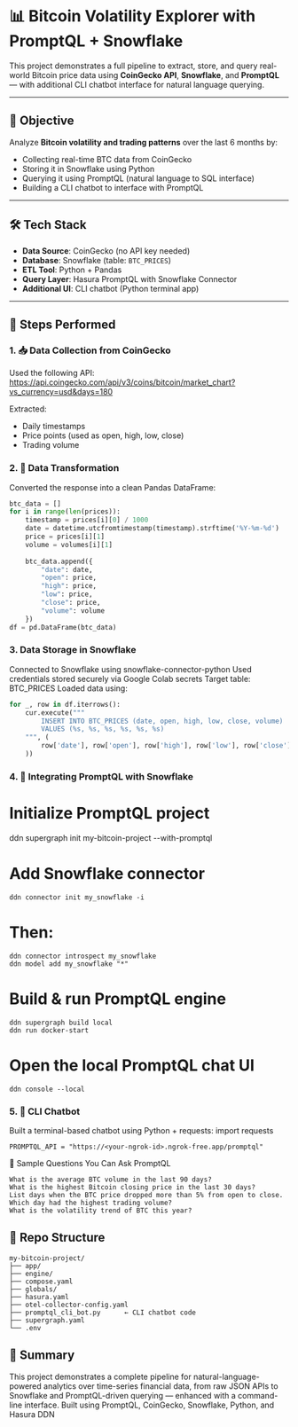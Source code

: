 # 📊 Bitcoin Volatility Explorer with PromptQL + Snowflake

This project demonstrates a full pipeline to extract, store, and query real-world Bitcoin price data using **CoinGecko API**, **Snowflake**, and **PromptQL** — with additional CLI chatbot interface for natural language querying.

---

## 📌 Objective

Analyze **Bitcoin volatility and trading patterns** over the last 6 months by:

- Collecting real-time BTC data from CoinGecko
- Storing it in Snowflake using Python
- Querying it using PromptQL (natural language to SQL interface)
- Building a CLI chatbot to interface with PromptQL

---

## 🛠️ Tech Stack

- **Data Source**: CoinGecko (no API key needed)
- **Database**: Snowflake (table: `BTC_PRICES`)
- **ETL Tool**: Python + Pandas
- **Query Layer**: Hasura PromptQL with Snowflake Connector
- **Additional UI**: CLI chatbot (Python terminal app)

---

## 🚀 Steps Performed

### 1. 📥 Data Collection from CoinGecko

Used the following API:
https://api.coingecko.com/api/v3/coins/bitcoin/market_chart?vs_currency=usd&days=180

Extracted:
- Daily timestamps
- Price points (used as open, high, low, close)
- Trading volume

### 2. 🧮 Data Transformation

Converted the response into a clean Pandas DataFrame:

```python
btc_data = []
for i in range(len(prices)):
    timestamp = prices[i][0] / 1000
    date = datetime.utcfromtimestamp(timestamp).strftime('%Y-%m-%d')
    price = prices[i][1]
    volume = volumes[i][1]
    
    btc_data.append({
        "date": date,
        "open": price,
        "high": price,
        "low": price,
        "close": price,
        "volume": volume
    })
df = pd.DataFrame(btc_data)
```

### 3. Data Storage in Snowflake
Connected to Snowflake using snowflake-connector-python
Used credentials stored securely via Google Colab secrets
Target table: BTC_PRICES
Loaded data using:

```python
for _, row in df.iterrows():
    cur.execute("""
        INSERT INTO BTC_PRICES (date, open, high, low, close, volume)
        VALUES (%s, %s, %s, %s, %s, %s)
    """, (
        row['date'], row['open'], row['high'], row['low'], row['close'], row['volume']
    ))
```

### 4. 🔌 Integrating PromptQL with Snowflake
# Initialize PromptQL project
ddn supergraph init my-bitcoin-project --with-promptql

# Add Snowflake connector
```ddn connector init my_snowflake -i```

# Then:
```
ddn connector introspect my_snowflake
ddn model add my_snowflake "*"
```

# Build & run PromptQL engine
```
ddn supergraph build local
ddn run docker-start
```

# Open the local PromptQL chat UI
```
ddn console --local
```
### 5. 💬 CLI Chatbot
Built a terminal-based chatbot using Python + requests:
import requests
```
PROMPTQL_API = "https://<your-ngrok-id>.ngrok-free.app/promptql"
```

🧪 Sample Questions You Can Ask PromptQL
```
What is the average BTC volume in the last 90 days?
What is the highest Bitcoin closing price in the last 30 days?
List days when the BTC price dropped more than 5% from open to close.
Which day had the highest trading volume?
What is the volatility trend of BTC this year?
```

## 📁 Repo Structure
```
my-bitcoin-project/
├── app/
├── engine/
├── compose.yaml
├── globals/
├── hasura.yaml
├── otel-collector-config.yaml
├── promptql_cli_bot.py      ← CLI chatbot code
├── supergraph.yaml
└── .env
```

## 🏁 Summary
This project demonstrates a complete pipeline for natural-language-powered analytics over time-series financial data, from raw JSON APIs to Snowflake and PromptQL-driven querying — enhanced with a command-line interface.
Built using PromptQL, CoinGecko, Snowflake, Python, and Hasura DDN


